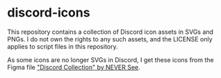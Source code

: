 # discord-icons

This repository contains a collection of Discord icon assets in SVGs and PNGs. I do not own the rights to any such assets, and the LICENSE only applies to script files in this repository.

As some icons are no longer SVGs in Discord, I get these icons from the Figma file ["Discord Collection" by NEVER See](https://www.figma.com/community/file/1248627030152531064).
